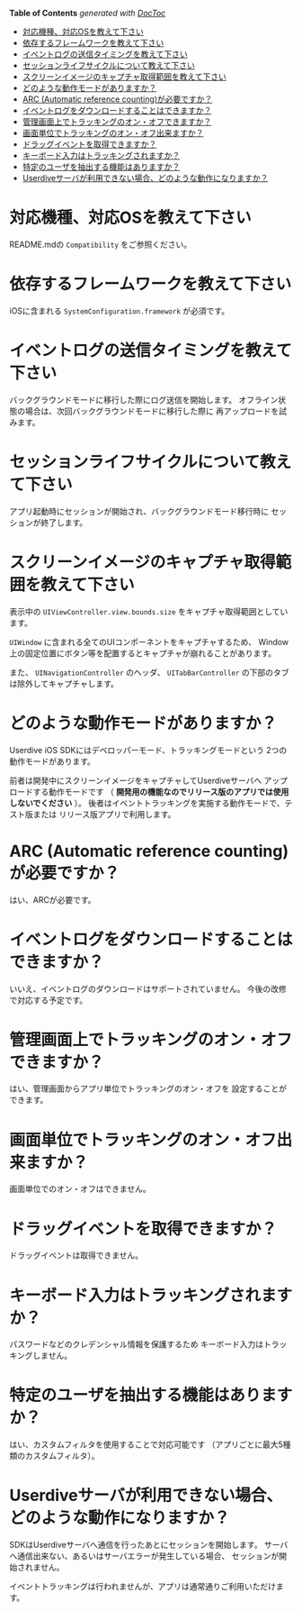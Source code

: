 <!-- START doctoc generated TOC please keep comment here to allow auto update -->
<!-- DON'T EDIT THIS SECTION, INSTEAD RE-RUN doctoc TO UPDATE -->
**Table of Contents**  *generated with [DocToc](https://github.com/thlorenz/doctoc)*

- [対応機種、対応OSを教えて下さい](#%E5%AF%BE%E5%BF%9C%E6%A9%9F%E7%A8%AE%E3%80%81%E5%AF%BE%E5%BF%9Cos%E3%82%92%E6%95%99%E3%81%88%E3%81%A6%E4%B8%8B%E3%81%95%E3%81%84)
- [依存するフレームワークを教えて下さい](#%E4%BE%9D%E5%AD%98%E3%81%99%E3%82%8B%E3%83%95%E3%83%AC%E3%83%BC%E3%83%A0%E3%83%AF%E3%83%BC%E3%82%AF%E3%82%92%E6%95%99%E3%81%88%E3%81%A6%E4%B8%8B%E3%81%95%E3%81%84)
- [イベントログの送信タイミングを教えて下さい](#%E3%82%A4%E3%83%99%E3%83%B3%E3%83%88%E3%83%AD%E3%82%B0%E3%81%AE%E9%80%81%E4%BF%A1%E3%82%BF%E3%82%A4%E3%83%9F%E3%83%B3%E3%82%B0%E3%82%92%E6%95%99%E3%81%88%E3%81%A6%E4%B8%8B%E3%81%95%E3%81%84)
- [セッションライフサイクルについて教えて下さい](#%E3%82%BB%E3%83%83%E3%82%B7%E3%83%A7%E3%83%B3%E3%83%A9%E3%82%A4%E3%83%95%E3%82%B5%E3%82%A4%E3%82%AF%E3%83%AB%E3%81%AB%E3%81%A4%E3%81%84%E3%81%A6%E6%95%99%E3%81%88%E3%81%A6%E4%B8%8B%E3%81%95%E3%81%84)
- [スクリーンイメージのキャプチャ取得範囲を教えて下さい](#%E3%82%B9%E3%82%AF%E3%83%AA%E3%83%BC%E3%83%B3%E3%82%A4%E3%83%A1%E3%83%BC%E3%82%B8%E3%81%AE%E3%82%AD%E3%83%A3%E3%83%97%E3%83%81%E3%83%A3%E5%8F%96%E5%BE%97%E7%AF%84%E5%9B%B2%E3%82%92%E6%95%99%E3%81%88%E3%81%A6%E4%B8%8B%E3%81%95%E3%81%84)
- [どのような動作モードがありますか？](#%E3%81%A9%E3%81%AE%E3%82%88%E3%81%86%E3%81%AA%E5%8B%95%E4%BD%9C%E3%83%A2%E3%83%BC%E3%83%89%E3%81%8C%E3%81%82%E3%82%8A%E3%81%BE%E3%81%99%E3%81%8B%EF%BC%9F)
- [ARC (Automatic reference counting)が必要ですか？](#arc-automatic-reference-counting%E3%81%8C%E5%BF%85%E8%A6%81%E3%81%A7%E3%81%99%E3%81%8B%EF%BC%9F)
- [イベントログをダウンロードすることはできますか？](#%E3%82%A4%E3%83%99%E3%83%B3%E3%83%88%E3%83%AD%E3%82%B0%E3%82%92%E3%83%80%E3%82%A6%E3%83%B3%E3%83%AD%E3%83%BC%E3%83%89%E3%81%99%E3%82%8B%E3%81%93%E3%81%A8%E3%81%AF%E3%81%A7%E3%81%8D%E3%81%BE%E3%81%99%E3%81%8B%EF%BC%9F)
- [管理画面上でトラッキングのオン・オフできますか？](#%E7%AE%A1%E7%90%86%E7%94%BB%E9%9D%A2%E4%B8%8A%E3%81%A7%E3%83%88%E3%83%A9%E3%83%83%E3%82%AD%E3%83%B3%E3%82%B0%E3%81%AE%E3%82%AA%E3%83%B3%E3%83%BB%E3%82%AA%E3%83%95%E3%81%A7%E3%81%8D%E3%81%BE%E3%81%99%E3%81%8B%EF%BC%9F)
- [画面単位でトラッキングのオン・オフ出来ますか？](#%E7%94%BB%E9%9D%A2%E5%8D%98%E4%BD%8D%E3%81%A7%E3%83%88%E3%83%A9%E3%83%83%E3%82%AD%E3%83%B3%E3%82%B0%E3%81%AE%E3%82%AA%E3%83%B3%E3%83%BB%E3%82%AA%E3%83%95%E5%87%BA%E6%9D%A5%E3%81%BE%E3%81%99%E3%81%8B%EF%BC%9F)
- [ドラッグイベントを取得できますか？](#%E3%83%89%E3%83%A9%E3%83%83%E3%82%B0%E3%82%A4%E3%83%99%E3%83%B3%E3%83%88%E3%82%92%E5%8F%96%E5%BE%97%E3%81%A7%E3%81%8D%E3%81%BE%E3%81%99%E3%81%8B%EF%BC%9F)
- [キーボード入力はトラッキングされますか？](#%E3%82%AD%E3%83%BC%E3%83%9C%E3%83%BC%E3%83%89%E5%85%A5%E5%8A%9B%E3%81%AF%E3%83%88%E3%83%A9%E3%83%83%E3%82%AD%E3%83%B3%E3%82%B0%E3%81%95%E3%82%8C%E3%81%BE%E3%81%99%E3%81%8B%EF%BC%9F)
- [特定のユーザを抽出する機能はありますか？](#%E7%89%B9%E5%AE%9A%E3%81%AE%E3%83%A6%E3%83%BC%E3%82%B6%E3%82%92%E6%8A%BD%E5%87%BA%E3%81%99%E3%82%8B%E6%A9%9F%E8%83%BD%E3%81%AF%E3%81%82%E3%82%8A%E3%81%BE%E3%81%99%E3%81%8B%EF%BC%9F)
- [Userdiveサーバが利用できない場合、どのような動作になりますか？](#userdive%E3%82%B5%E3%83%BC%E3%83%90%E3%81%8C%E5%88%A9%E7%94%A8%E3%81%A7%E3%81%8D%E3%81%AA%E3%81%84%E5%A0%B4%E5%90%88%E3%80%81%E3%81%A9%E3%81%AE%E3%82%88%E3%81%86%E3%81%AA%E5%8B%95%E4%BD%9C%E3%81%AB%E3%81%AA%E3%82%8A%E3%81%BE%E3%81%99%E3%81%8B%EF%BC%9F)

<!-- END doctoc generated TOC please keep comment here to allow auto update -->


# 対応機種、対応OSを教えて下さい

README.mdの `Compatibility` をご参照ください。


# 依存するフレームワークを教えて下さい

iOSに含まれる `SystemConfiguration.framework` が必須です。


# イベントログの送信タイミングを教えて下さい

バックグラウンドモードに移行した際にログ送信を開始します。
オフライン状態の場合は、次回バックグラウンドモードに移行した際に
再アップロードを試みます。


# セッションライフサイクルについて教えて下さい

アプリ起動時にセッションが開始され、バックグラウンドモード移行時に
セッションが終了します。	


# スクリーンイメージのキャプチャ取得範囲を教えて下さい

表示中の `UIViewController.view.bounds.size` をキャプチャ取得範囲としています。

`UIWindow` に含まれる全てのUIコンポーネントをキャプチャするため、
Window上の固定位置にボタン等を配置するとキャプチャが崩れることがあります。

また、 `UINavigationController` のヘッダ、 `UITabBarController` の下部のタブは除外してキャプチャします。


# どのような動作モードがありますか？

Userdive iOS SDKにはデベロッパーモード、トラッキングモードという
2つの動作モードがあります。

前者は開発中にスクリーンイメージをキャプチャしてUserdiveサーバへ
アップロードする動作モードです
（ **開発用の機能なのでリリース版のアプリでは使用しないでください** ）。
後者はイベントトラッキングを実施する動作モードで、テスト版または
リリース版アプリで利用します。


# ARC (Automatic reference counting)が必要ですか？

はい、ARCが必要です。


# イベントログをダウンロードすることはできますか？

いいえ、イベントログのダウンロードはサポートされていません。
今後の改修で対応する予定です。


# 管理画面上でトラッキングのオン・オフできますか？

はい、管理画面からアプリ単位でトラッキングのオン・オフを
設定することができます。


# 画面単位でトラッキングのオン・オフ出来ますか？

画面単位でのオン・オフはできません。


# ドラッグイベントを取得できますか？

ドラッグイベントは取得できません。


# キーボード入力はトラッキングされますか？

パスワードなどのクレデンシャル情報を保護するため
キーボード入力はトラッキングしません。


# 特定のユーザを抽出する機能はありますか？

はい、カスタムフィルタを使用することで対応可能です
（アプリごとに最大5種類のカスタムフィルタ）。


# Userdiveサーバが利用できない場合、どのような動作になりますか？

SDKはUserdiveサーバへ通信を行ったあとにセッションを開始します。
サーバへ通信出来ない、あるいはサーバエラーが発生している場合、
セッションが開始されません。

イベントトラッキングは行われませんが、アプリは通常通りご利用いただけます。
